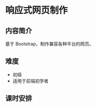 响应式网页制作
========

内容简介
--------

基于 Bootstrap，制作兼容各种平台的网页。

难度
--------

* 初级
* 适用于前端初学者

课时安排
--------


